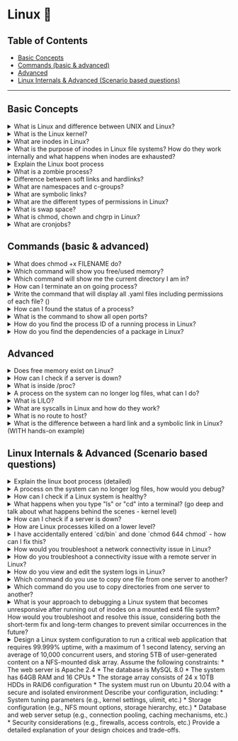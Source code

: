 # Linux 🐧

## Table of Contents

- [Basic Concepts](#basic-concepts)
- [Commands (basic & advanced)](#commands-basic--advanced)
- [Advanced](#advanced)
- [Linux Internals & Advanced (Scenario based questions)](#linux-internals--advanced-scenario-based-questions)

---

## Basic Concepts

<details>
<summary>What is Linux and difference between UNIX and Linux?</summary>

Linux is an open-source operating system based on the UNIX architecture. It was created by Linus Torvalds in 1991. UNIX, on the other hand, is a family of operating systems that was developed in the late 1960s at Bell Labs. The main differences between UNIX and Linux are:

- **License:** UNIX is proprietary, while Linux is open-source and free to use.
- **Development:** UNIX is developed by a few organizations (like IBM, Sun Microsystems, and HP), while Linux has a widespread community-driven development process.
- **Portability:** Linux is more portable and can be used on a wide range of hardware, whereas UNIX is limited to specific hardware platforms.
- **User base:** Linux has a broader user base, including personal computers, servers, and embedded systems, while UNIX is primarily used in enterprise environments.
</details>

<details>
<summary>What is the Linux kernel?</summary>

The Linux kernel is the core component of the Linux operating system. It is responsible for managing the system's resources, providing an interface between hardware and software, and facilitating essential tasks such as memory management, process scheduling, and input/output (I/O) operations.

</details>

<details>
<summary>What are inodes in Linux?</summary>

Inodes in Linux are data structures that store important information about files on a file system. Each file or directory in a Linux file system has an associated inode that contains metadata such as the file's size, permissions, ownership, timestamps, and the location of the file's data blocks on the disk.

When you create a file or directory, the file system assigns a unique inode number to it. The inode number serves as an identifier for the file, allowing the file system to access the inode's information and manage the file accordingly.

Here's a summary of what inodes store:

- File type (regular file, directory, symbolic link, etc.)
- File permissions (read, write, execute)
- Ownership (user and group)
- Timestamps (creation, modification, and access times)
- File size
- Number of hard links to the file
- Location of the file's data blocks on the disk

It's important to note that inodes don't store the file's name or the actual file data. The file name is stored in the directory that contains the file, which associates the name with the inode number. The actual file data is stored in separate data blocks on the disk, and the inode points to these blocks.

Inodes play a crucial role in managing files and directories within a Linux file system, providing an efficient way to access and manipulate file metadata.

</details>

<details>
<summary>What is the purpose of inodes in Linux file systems? How do they work internally and what happens when inodes are exhausted?</summary>

## Purpose of Inodes

Inodes (index nodes) are fundamental data structures in Linux file systems that serve several critical purposes:

### 1. **File System Organization**
- **Unique Identification**: Each inode has a unique number that serves as the file's identifier within the file system
- **Metadata Storage**: Inodes store all file metadata except the filename and actual data content
- **Efficient Access**: Provide fast access to file information without reading the entire file

### 2. **Internal Structure and Components**

An inode typically contains:

```
Inode Structure:
├── File Type & Permissions (16 bits)
├── User ID (UID) - 16 bits
├── Group ID (GID) - 16 bits  
├── Link Count (16 bits)
├── File Size (64 bits)
├── Timestamps (3 × 32 bits)
│   ├── Access Time (atime)
│   ├── Modification Time (mtime)
│   └── Change Time (ctime)
├── Direct Block Pointers (12 × 32 bits)
├── Single Indirect Block Pointer (32 bits)
├── Double Indirect Block Pointer (32 bits)
└── Triple Indirect Block Pointer (32 bits)
```

### 3. **How Inodes Work Internally**

1. **File Creation Process**:
   ```bash
   # When you create a file:
   touch newfile.txt
   ```
   - File system allocates a free inode
   - Assigns unique inode number
   - Stores metadata in inode structure
   - Directory entry links filename to inode number

2. **File Access Process**:
   ```bash
   # When you access a file:
   cat newfile.txt
   ```
   - System looks up filename in directory
   - Finds associated inode number
   - Reads inode to get file metadata
   - Uses block pointers to locate actual data

### 4. **Inode Exhaustion and Consequences**

**What happens when inodes are exhausted:**

```bash
# Check inode usage
df -i
# Output shows:
# Filesystem     Inodes  IUsed  IFree IUse% Mounted on
# /dev/sda1     655360  655360      0  100% /
```

**Symptoms of inode exhaustion:**
- Cannot create new files: `touch newfile` → "No space left on device"
- Cannot create directories: `mkdir newdir` → "No space left on device"
- System becomes unresponsive
- Applications fail to write logs or temporary files

**Common causes:**
- Too many small files (logs, cache, temporary files)
- Inadequate inode allocation during filesystem creation
- Poor cleanup of temporary files
- Email systems with many small messages

### 5. **Technical Commands for Inode Management**

```bash
# Check inode usage
df -i
df -i /path/to/filesystem

# Find filesystem with inode information
findmnt -D

# Count inodes used by directory
find /path/to/dir -type f | wc -l

# Find directories with most files
find /path -type d -exec sh -c 'echo "$(find "$1" -maxdepth 1 -type f | wc -l) $1"' _ {} \; | sort -nr

# Check inode allocation during mkfs
mkfs.ext4 -N 1000000 /dev/sda1  # Allocate 1M inodes
```

### 6. **Prevention and Solutions**

**Prevention:**
- Monitor inode usage regularly: `df -i`
- Clean up temporary files and logs
- Use log rotation: `logrotate`
- Implement automated cleanup scripts

**Solutions for exhausted inodes:**
```bash
# Short-term: Find and remove unnecessary files
find /tmp -type f -mtime +7 -delete
find /var/log -name "*.log" -size +100M -delete

# Long-term: Increase inode count (requires filesystem recreation)
# Backup data, recreate filesystem with more inodes, restore data
```

### 7. **Inode vs File Relationship**

- **One-to-One**: Each file has exactly one inode
- **Multiple Names**: Multiple filenames can point to same inode (hard links)
- **Directory Entries**: Filenames are stored in directory entries, not inodes
- **Symbolic Links**: Have their own inode pointing to target file's inode

```bash
# Create hard link (same inode, different names)
ln original.txt hardlink.txt
ls -li original.txt hardlink.txt  # Shows same inode number

# Create symbolic link (different inode)
ln -s original.txt symlink.txt
ls -li original.txt symlink.txt  # Shows different inode numbers
```

</details>

<details>
<summary>Explain the Linux boot process</summary>

The Linux boot process consists of several stages that initialize the system and load the operating system. Here's a brief overview of the key steps:

BIOS/UEFI: When the computer is powered on, the BIOS (Basic Input/Output System) or UEFI (Unified Extensible Firmware Interface) performs initial hardware checks and locates the boot device.

Bootloader: The bootloader (e.g., GRUB) loads from the boot device and presents the available operating systems to the user. It then loads the Linux kernel and initial RAM disk (initrd) into memory.

Kernel initialization: The Linux kernel initializes hardware, sets up memory management, starts essential processes, and mounts the initial RAM disk, which contains essential drivers and tools needed during the boot process.

Root file system: The kernel switches the root file system from the initial RAM disk to the actual root partition on the disk, typically identified by its UUID or device name (e.g., /dev/sda1).

Init process: The first user-space process, called init (e.g., Systemd, SysVinit, or Upstart), starts and manages system services and processes during the boot process and the system's runtime.

Runlevel/target: Init process initializes the predefined runlevel (SysVinit) or target (Systemd), which determines the services and processes to run at startup.

Login prompt: Once all services and processes specified in the runlevel/target have started, the system displays a login prompt, indicating that the boot process is complete and the system is ready for use.

</details>

<details>
<summary>What is a zombie process?</summary>

A zombie process, also known as a defunct process, is a process that has completed its execution but still remains in the process table. This happens because the parent process has not yet read the child process's exit status, which is required to clean up the child process's resources and remove its entry from the process table.

Zombie processes don't consume any system resources, except for the process table entry, which includes the process ID (PID) and the exit status. The operating system keeps this information so that the parent process can eventually retrieve the exit status and perform the necessary clean-up.

More info on zombie processes below:

Typically, a well-behaved parent process will use the wait() or waitpid() system call to collect the exit status of its child processes. However, if the parent process doesn't do this, either due to a programming error or because the parent is still running and hasn't reached the point where it collects the exit status, the child process becomes a zombie.

Zombie processes are usually harmless, but if a system accumulates a large number of them, it could exhaust the available PIDs and prevent new processes from being created. To resolve this issue, the parent process should be fixed to correctly handle its child processes' exit status, or if the parent process is unresponsive or terminated, a system reboot might be necessary.

</details>

<details>
<summary>Difference between soft links and hardlinks?</summary>

Soft links and hard links are two types of file links in a Unix-like file system, such as Linux. They serve different purposes and have distinct characteristics:

**Soft Link (Symbolic Link):**

- A soft link is a separate file that points to the target file or directory by storing its path.
- If the target file is deleted, the soft link becomes a "dangling" link, pointing to a nonexistent file.
- Soft links can span across different file systems and partitions.
- Soft links can link to directories as well as files.
- When a soft link is created, the link count of the target file doesn't change.
- Soft links have different inode numbers than their target files.

**Hard Link:**

- A hard link is a direct reference to the data on the disk, sharing the same inode as the target file.
- If the target file is deleted, the hard link still points to the data, and the data remains accessible until all hard links to it are removed.
- Hard links can only be created within the same file system or partition.
- Hard links cannot link to directories, only to files.
- When a hard link is created, the link count of the target file increases by one.
- Hard links have the same inode numbers as their target files.

In summary, a soft link is a more flexible but less reliable type of link that can point to files or directories across file systems, while a hard link is a more robust link that directly references the file's data, but is limited to the same file system and cannot link to directories.

</details>

<details>
<summary>What are namespaces and c-groups?</summary>

Namespaces and cgroups (control groups) are two Linux kernel features that play a crucial role in implementing process isolation and resource management, especially in containerization technologies like Docker.

**Namespaces:**

Namespaces are a feature that provides process isolation by creating separate instances of certain system resources, which can only be accessed by processes within the same namespace. This isolation helps ensure that processes running in one namespace don't interfere with processes in another namespace

There are several types of namespaces, including:

- PID namespace: Isolates process IDs, allowing each namespace to have its own set of PIDs.
- Mount namespace: Isolates the file system mount points, so that each namespace has its own mount tree.
- Network namespace: Isolates network resources, providing each namespace with its own network stack, including interfaces, routes, and firewall rules.
- IPC namespace: Isolates inter-process communication resources, preventing processes in one namespace from communicating with processes in another namespace.
- UTS namespace: Isolates system identifiers like hostname, allowing each namespace to have its own unique hostname.
- User namespace: Isolates user and group ID mappings, enabling each namespace to have its own set of user and group IDs.

**Cgroups (Control Groups):**

Cgroups are a kernel feature that enables the management and limitation of system resources, such as CPU, memory, and I/O, for a group of processes. Cgroups help ensure fair distribution of resources, prevent resource starvation, and enforce limits on resource usage. Some of the key features of cgroups include:

- Resource limiting: Allows setting limits on resource usage for a group of processes, such as maximum CPU usage, memory consumption, and disk I/O bandwidth.
- Prioritization: Enables setting priorities for resource allocation among different cgroups, helping to ensure that critical processes receive sufficient resources.
- Accounting: Collects resource usage statistics for processes in a cgroup, which can be useful for monitoring, profiling, and billing purposes.
- Control: Provides a mechanism to start, stop, or freeze processes in a cgroup, allowing for better management of process groups.

In combination, namespaces and cgroups provide the necessary isolation and resource management capabilities required to build and run containers, enabling multiple containers to coexist on the same host without interfering with each other or consuming excessive resources.

</details>

<details>
<summary>What are symbolic links?</summary>

Symbolic links, also known as soft links or symlinks, are a type of file link in Unix-like file systems, such as Linux. A symbolic link is a special file that points to another file or directory by storing its path. Symbolic links serve as a reference to the target file or directory, allowing users and applications to access the target through the link.

Symbolic links are useful in various scenarios, such as creating shortcuts, linking to files or directories in different locations, or maintaining multiple versions of a file or directory. Some key characteristics of symbolic links are:

Symbolic links can point to files or directories, and they can span across different file systems and partitions.
If the target file or directory is moved or deleted, the symbolic link becomes a "dangling" link, pointing to a nonexistent location.
Symbolic links have different inode numbers than their target files or directories.
When listing files with the ls command, symbolic links are usually indicated by an "l" at the beginning of the file permissions and an arrow (->) pointing to the target file or directory.

To create a symbolic link in Linux, you can use the ln command with the -s option, followed by the target file or directory and the desired symlink name:

```bash
ln -s target_file symlink_name

Example:

ln -s /path/to/original/file.txt link_to_file.txt

This command creates a symbolic link named link_to_file.txt that points to the file located at /path/to/original/file.txt.
```

</details>

<details>
<summary>What are the different types of permissions in Linux?</summary>

In Linux, there are three main types of permissions for files and directories, which determine how users can interact with them. These permissions are classified into categories based on the user's relationship to the file or directory: owner, group, and others (sometimes referred to as "world" or "public"). The three types of permissions are:

Read (r): Read permission allows a user to view the contents of a file or list the contents of a directory. For files, this means the user can open and read the file. For directories, the user can view the names of files and subdirectories within that directory.

Write (w): Write permission allows a user to modify the contents of a file or make changes within a directory. For files, this means the user can edit, append, or delete the file's content. For directories, the user can create, rename, or delete files and subdirectories within that directory. Note that deleting or renaming files within a directory requires write permission on the directory itself, not the individual files.

Execute (x): Execute permission allows a user to run a file as a program or script, or enter and access a directory. For files, this means the user can execute the file if it is a binary executable or script with a proper interpreter (e.g., a shell script or Python script). For directories, the user can change their current working directory to that directory, and access files and subdirectories within it.

These permissions are usually represented using a combination of letters (r, w, x) and dashes (-) for each of the three categories: owner, group, and others. For example, the permission string -rwxr-xr-- indicates:

- The first character - indicates it's a regular file (a d would indicate a directory).
- The owner has read (r), write (w), and execute (x) permissions: rwx.
- The group has read (r) and execute (x) permissions, but not write permission: r-x.
- Others have only read (r) permission: r--.

Alternatively, permissions can also be represented using octal notation (base-8), where read, write, and execute permissions are assigned values of 4, 2, and 1, respectively. The permissions are then represented by a three-digit number, with each digit corresponding to the owner, group, and others. For example, the permission string -rwxr-xr-- can be represented as 754 in octal notation.

</details>

<details>
<summary>What is swap space?</summary>

Swap space is a dedicated area on a storage device (such as a hard drive or SSD) that functions as an extension of a computer's physical memory (RAM). It is used by the operating system to temporarily store data that does not fit into RAM or when the system experiences memory pressure due to high RAM utilization.

When the operating system needs more memory than is physically available, it can move the least recently used or less important data (called pages) from RAM to the swap space. This process is called "paging" or "swapping out." By doing so, it frees up space in RAM for more critical or frequently accessed data. If the swapped-out data is required again, the operating system will move it back into RAM, possibly swapping out other data in the process. This is called "swapping in."

Swap space can be implemented as a dedicated swap partition or a swap file. In Linux, you can manage swap space using commands such as swapon, swapoff, and mkswap. To check the current swap space usage on a Linux system, you can use the free or swapon -s commands.

</details>

<details>
<summary>What is chmod, chown and chgrp in Linux?</summary>

**chmod**
chmod (change mode) is a command used to change the permissions of a file or directory. You can set read, write, and execute permissions for the owner, group, and others. Permissions can be represented in octal notation (numeric) or using symbolic notation (letters).

Example: For example, to give the owner read, write, and execute permissions, the group read and execute permissions, and others only read permission, you would use:
- Using octal notation: `chmod 754 file.txt`
- Using symbolic notation: `chmod u=rwx,g=rx,o=r file.txt`

**chown**

chown (change owner) is a command used to change the ownership of a file or directory. You can specify a new owner and an optional new group for the file or directory.

Example: For example, to change the owner of file.txt to the user john and the group to developers, you would use:

`chown john:developers file.txt`

**chgrp**

chgrp (change group) is a command used to change the group assignment of a file or directory. You can specify a new group for the file or directory.

Example: For example, to change the group of file.txt to the group developers, you would use:

`chgrp developers file.txt`

</details>

<details>
<summary>What are cronjobs?</summary>

Cronjobs, also known as cron jobs or simply cron, are scheduled tasks that run automatically at specified intervals on Unix-like operating systems, such as Linux. The term "cron" comes from the Greek word "chronos," which means "time." Cronjobs are commonly used for automating repetitive tasks, performing system maintenance, running periodic backups, and other similar activities.

Cronjobs are managed by a daemon called "cron," which runs in the background and executes the scheduled tasks. The configuration for cron jobs is stored in a series of files called "crontabs" (short for "cron tables"). Each user on the system can have their own crontab, and there is also a system-wide crontab.

For example, a cron job that runs every day at 3:30 AM would have the following entry in the crontab:

`30 3 * * * /path/to/command arg1 arg2`

To manage cron jobs, you can use the crontab command with various options:

- crontab -l: List the current user's cron jobs.
- crontab -e: Edit the current user's cron jobs using the default text editor.
- crontab -r: Remove the current user's cron jobs.
- crontab -u USER: Perform an operation (list, edit, or remove) on the specified user's cron jobs (requires root privileges).

</details>

## Commands (basic & advanced)

<details>
<summary>What does chmod +x FILENAME do?</summary>

The command chmod +x FILENAME is used to add execute permissions to a file in a Linux or Unix-like system. By adding execute permissions, you allow the file to be run as an executable or script, provided it has the appropriate format and interpreter (e.g., a shell script, Python script, or compiled binary). The +x option specifically grants execute permission to the owner, group, and others (all users).

For example, if you have a script named myscript.sh and you want to make it executable, you would run:

`chmod +x myscript.sh`

</details>

<details>
<summary>Which command will show you free/used memory?</summary>

the free command is used to display information about free and used memory. The command provides details on total, used, free, shared, and available memory, as well as swap space usage.

To use the free command, simply type free in the terminal, followed by any desired options. Some common options include:

- -b: Display memory usage in bytes.
- -k: Display memory usage in kilobytes (default).
- -m: Display memory usage in megabytes.
- -g: Display memory usage in gigabytes.
- -h: Display memory usage in a human-readable format, automatically choosing the appropriate unit (e.g., B, K, M, or G).
- -t: Display a line containing the total amount of physical memory and swap space.
- -s N: Continuously display memory usage information, updating every N seconds.

For example, to display memory usage in a human-readable format, you would run:

`free -h`

</details>

<details>
<summary>Which command will show me the current directory I am in?</summary>

`pwd`

</details>

<details>
<summary>How can I terminate an on going process?</summary>

`kill -9 PID`

</details>

<details>
<summary>Write the command that will display all .yaml files including permissions of each file? ()</summary>

`find . -type f -name "*.yaml" -exec ls -l {} \;`;

</details>

<details>
<summary>How can I found the status of a process?</summary>

`ps -p <PID>` >> for 1 process

`ps aux` >> display a detailed list of all running processes on the system

</details>

<details>
<summary>What is the command to show all open ports?</summary>

`netstat -tuln`

</details>

<details>
<summary>How do you find the process ID of a running process in Linux?</summary>

- `ps -ef | grep <process_name>`
- `ps -ef | grep chrome`

</details>

<details>
<summary>How do you find the dependencies of a package in Linux?</summary>

Debian based (Ubuntu):
- `apt depends <packagename>`
- `apt-cache depends <packagename>`

Red Hat based (Fedora, CentOS)
- `dnf repoquery --requires <packagename>`

</details>

## Advanced

<details>
<summary>Does free memory exist on Linux?</summary>

On Linux systems, the concept of "free memory" may be a bit nuanced due to how Linux manages memory. While the term "free memory" is commonly used, Linux uses a sophisticated memory management system that maximizes the utilization of available memory for optimal performance.

In Linux, free memory refers to the memory that is not currently being used by any active processes or cached by the system. However, this does not mean that the memory is entirely unused or wasted. Linux takes advantage of available memory by utilizing it for disk caching, buffering, and other optimizations to improve system performance.

When you check the memory usage using tools like free or top, you will see several memory-related metrics, including "free," "used," "buffers," and "cache." These metrics represent different aspects of memory usage:

</details>

<details>
<summary>How can I check if a server is down?</summary>

1) The ping command is a simple and widely used tool to check the connectivity between your Linux system and a remote server

`ping <server_address>`

2) The telnet command allows you to establish a connection to a specific port on a server. By attempting to connect to a server's port, you can determine if it's up and accepting connections

`telnet <server_address> <port>`

3) If the telnet command is not available on your system, you can use nc (netcat), which provides similar functionality. 

`nc -zv <server_address> <port>`

</details>

<details>
<summary>What is inside /proc?</summary>

The `/proc` directory is a virtual filesystem that provides an interface to access process-related information dynamically. It contains various files and folders that provide information about running processes and system configuration.

- It holds details about each running process in separate folders identified by their process IDs (PIDs).
- It also provides system-wide information such as CPU details, memory usage statistics, network-related data, and kernel parameters.
- The content of /proc changes dynamically based on the current state of the system and running processes.

</details>

<details>
<summary>A process on the system can no longer log files, what can I do?</summary>

- **Check file permissions**: Ensure that the process has the necessary permissions to write to the log files or directories. Verify the ownership and permissions of the log files, and make sure they are writable by the user or group associated with the process
  
- **Verify available disk space**:  Insufficient disk space can prevent the process from writing to log files
- **Restart the process**
- **Check log file size limit**: Some processes have limits on the maximum size of log files they can generate
- **Check file system or disk errors**: Perform a file system check (fsck) on the relevant file system or check for disk errors using appropriate tools. File system errors or disk issues can sometimes interfere with file writing.
- **Verify logging configuration**: Ensure that the log file path and other settings are correctly specified
- **Check for system-level logging issue**: If multiple processes are unable to log files, there might be a system-wide issue with the logging infrastructure. Check system logs (e.g., /var/log/syslog or /var/log/messages) for any relevant error messages or indications of logging problems.

</details>

<details>
<summary>What is LILO?</summary>

- LILO, short for "LInux LOader," is a boot loader program used in older versions of Linux distributions.
- LILO's main function is to load the Linux kernel into memory and initiate the boot process.It presents a menu to the user, allowing the selection of the desired kernel or operating system to boot (if multiple operating systems are installed).
- LILO writes itself to the Master Boot Record (MBR) of the disk, overwriting the existing boot loader.
- Its configuration file (/etc/lilo.conf) specifies the location of the Linux kernel image and boot parameters.
- LILO has been largely replaced by other boot loaders, particularly GRUB (Grand Unified Bootloader), which offers more advanced features and flexibility.
- GRUB has become the default boot loader for many Linux distributions.

</details>

<details>
<summary>What are syscalls in Linux and how do they work?</summary>

- Syscalls are the interface between user-space applications and the kernel in Linux.
- They allow user programs to request services and access operating system resources.
- User programs invoke syscalls using special instructions, triggering a switch from user mode to kernel mode.

</details>

<details>
<summary>What is no route to host?</summary>

- "No route to host" is an error message that can occur in Linux when attempting to establish a network connection to a remote host

</details>

<details>
<summary>What is the difference between a hard link and a symbolic link in Linux? (WITH hands-on example)</summary>

**Hard Link**

- Direct reference to an existing file or directory.
- Creates a new name or entry pointing to the same data.
- Both the original file and hard link refer to the same underlying data.
- Deleting one does not affect the other.
- Essentially multiple names for the same file.

**Symbolic Link (Symlink)**

- Special file that acts as a pointer or shortcut.
- Contains the path or location of the target file or directory.
- Resolves the path to the target when accessed.
- Can point to files or directories on different file systems or even non-existent or moved targets.
- Deleting the original file or directory doesn't automatically delete the symlink.
- Symlink becomes "broken" if the target is deleted or moved.

**Example**

Assume we have a file named "original.txt" with the content "Hello, world!" in the directory /home/user/.

Hard Link:
  - Create a hard link named "hardlink.txt" to "original.txt" using the ln command: `ln /home/user/original.txt /home/user/hardlink.txt`
  - Both "original.txt" and "hardlink.txt" now refer to the same file and share the same data.
  - If you modify the content of "original.txt", the changes will be visible when accessing "hardlink.txt" and vice versa.
  - Deleting either "original.txt" or "hardlink.txt" will not affect the other file.

Symbolic (soft) link:
  - Create a symbolic link named "symlink.txt" to "original.txt" using the ln command with the -s option: `ln -s /home/user/original.txt /home/user/symlink.txt`
  - "symlink.txt" is a separate file that acts as a pointer to "original.txt".
  - If you modify the content of "original.txt", the changes will be reflected in "symlink.txt".
  - Deleting "original.txt" will not automatically delete "symlink.txt", but accessing "symlink.txt" will result in a broken link if the target is not available.

In summary, with a hard link, you have multiple names for the same file sharing the same data, while with a symbolic link, you have a separate file acting as a pointer to another file or directory.

</details>

## Linux Internals & Advanced (Scenario based questions)

<details>
<summary>Explain the linux boot process (detailed) </summary>

- BIOS/UEFI: When you power on the computer, the Basic Input/Output System (BIOS) or Unified Extensible Firmware Interface (UEFI) firmware is invoked. It performs hardware initialization, self-tests, and determines the boot device.

- Bootloader: GRUB (the most common Linux bootloader) loads the operating system into memory.

- Kernel Initialization: Once the bootloader hands off control, the Linux kernel is loaded into memory. It starts executing from its entry point. The kernel is responsible for managing system resources, such as memory, processes, devices, and file systems.

- Init Process: The first user-space process, known as the init process, is started by the kernel. The init process has a process ID (PID) of 1 and is responsible for initializing the system further. In modern Linux distributions that use systemd as the init system, the init process is replaced by the systemd process.

- Init System/Services: System services and daemons are launched.

- Login Manager: A login screen or prompt appears for user authentication.

- User Session: After login, the user's session starts with the desktop environment.

In summary, the boot process involves firmware initialization, bootloader loading the OS, kernel taking control, system initialization, login prompt, and user session start.

</details>

<details>
<summary>A process on the system can no longer log files, how would you debug?</summary>

- **Check File Permissions**: Verify that the process has proper permissions to write to the log files or directories. Ensure that the file permissions and ownership are correctly set to allow the process to write logs.
- **Review Log File Configuration**: Check the configuration file (e.g., /etc/rsyslog.conf or /etc/syslog-ng/syslog-ng.conf) to ensure that the log files and their destinations are correctly defined.
- **Check Disk Space**: Insufficient disk space can prevent file logging. Use the df command to check the available disk space. Ensure that the filesystem containing the log files has enough free space to accommodate new logs.
- **Check System Logs**: Review the system logs (/var/log/syslog, /var/log/messages, etc.) for any relevant error messages or indications of issues related to the logging process. Look for log entries related to the process and check if any error messages are reported.
- **Restart the Logging Service**: Restart the logging service associated with the process (if you use rsyslog for logging) >> `sudo systemctl restart rsyslog`

</details>

<details>
<summary>How can I check if a Linux system is healthy?</summary>

- **System Resource Usage**: 
  - Monitor CPU usage: Use tools like `top` or `htop` to check CPU usage and identify any processes consuming excessive CPU resources.
  - Check memory usage: Use commands like `free` or `top` to examine memory usage and ensure sufficient free memory is available.
  - Monitor disk usage: Use `df` or `du` commands to check disk space utilization and identify any partitions nearing capacity limits.

- **System Services and Processes:**: 
  - Check running processes: Use `ps` or `top` to view running processes and ensure critical services are active.
  - Verify system services: Use service management tools like `systemctl` (systemd) or `service` (init) to check the status of essential services.

- **System Logs**: 
  - Review system logs: Examine log files in `/var/log/` (e.g., `/var/log/syslog`, `/var/log/messages`) for any error or warning messages related to system components, applications, or hardware.
  - Monitor log files in real-time: Use the `tail` command with the -f option to track log files as new entries are added.

- **Network Connectivity**: 
  - Check network interfaces: Use `ifconfig` or `ip` command to verify the status and configuration of network interfaces.
  - Test network connectivity: Use `ping` or `traceroute` to test connectivity to remote hosts or check for network latency or packet loss.

- Hardware monitoring?
- Security and updates?
- Backup and recover?

</details>

<details>
<summary>What happens when you type "ls" or "cd" into a terminal? (go deep and talk about what happens behind the scenes - kernel level)</summary>

- The terminal program receives the command you typed and identifies the command and any arguments.

- The shell then searches for the location of the command binary within the directories specified in the `PATH` environment variable. It looks for an executable file with a matching name.

- Once the command binary is located, the shell initiates a system call, specifically the `execve()` system call, to load the command into memory and execute it.

- The kernel allocates memory for the command and sets up file descriptors for input, output, and error handling.

- The kernel performs a context switch, transitioning from the shell to the command.

- The command binary is loaded into memory, and its execution begins.

- As the command executes, it may make additional system calls to interact with the kernel. For example, the "ls" command might make system calls to read directory contents or retrieve file metadata.

- The command may manipulate the terminal's display using control codes.

- Once the command completes, the kernel returns control to the shell.

</details>

<details>
<summary>How can I check if a server is down?</summary>

- The ping command is a simple and widely used tool to check the connectivity between your Linux system and a remote server >> `ping <server_address>`
- The telnet command allows you to establish a connection to a specific port on a server. By attempting to connect to a server's port, you can determine if it's up and accepting connections >> `telnet <server_address> <port>`
-  If the telnet command is not available on your system, you can use nc (netcat), which provides similar functionality >> `nc -zv <server_address> <port>`

</details>

<details>
<summary>How are Linux processes killed on a lower level?</summary>

- In Linux, processes can be terminated or killed at a lower level using signals. Signals are software interrupts sent to a process to convey various notifications or requests. They can be used to terminate a process gracefully, forcefully, or perform other actions

  - SIGTERM (Signal 15): This is the default termination signal sent to a process when you use the kill command without specifying a signal. It politely requests the process to terminate and allows it to perform cleanup operations before exiting.

  - SIGKILL (Signal 9): This signal forcefully terminates a process. It does not allow the process to perform any cleanup or graceful shutdown procedures. The process is immediately terminated.

  - SIGINT (Signal 2): This signal is generated when you press Ctrl+C on the keyboard. It is typically used to interrupt or terminate a process that is running in the foreground.

  - SIGQUIT (Signal 3): Similar to SIGINT, this signal is generated when you press Ctrl+\ on the keyboard. It usually requests a process to terminate and provides a core dump for debugging purposes.

</details>

<details>
<summary>I have accidentally entered `cd/bin` and done `chmod 644 chmod` - how can I fix this?</summary>

**Method 1 - Copy the file from another system**:
- If you have compatible systems, you can always just grab a copy of chmod from another server using scp or rsync.

```sh
cd /bin
mv chmod chmod.orig
scp twin:/bin/chmod .
diff chmod chmod.orig
```

**Method 2 - Restoring from Backup**:

- If you have a recent backup of the affected system, you can restore the correct permissions of the `chmod` command by replacing it with the version from the backup. Copy the `chmod` binary from the backup location to the `/bin` directory, ensuring that the correct permissions are retained.

Method 3

</details>

<details>
<summary>How would you troubleshoot a network connectivity issue in Linux?</summary>

- **Check Network Configuration**: Verify that the network configuration is correct. Use commands like `ifconfig` or `ip` to check the status of network interfaces, IP addresses, subnet masks, and gateway settings.
- **Ping**: Use the ping command to test basic connectivity to a remote host or IP address. For example, `ping 8.8.8.8` pings Google's public DNS server. If the ping is successful, it indicates that network connectivity is established.
- **Check DNS Resolution**: If you are having trouble accessing websites by domain name, check if DNS resolution is functioning correctly. Use the `nslookup` or `dig` command to query DNS servers and verify if they are returning the correct IP addresses for the given domain
- **Check Routing**: Use the `traceroute` or `tracepath` command to trace the route packets take to reach a destination. It helps identify any network hops or routing issues along the path.
- **Firewall Configuration**: Review the firewall configuration to ensure it is not blocking the required network traffic. Check the rules in tools like `iptables`, `ufw`, or other firewall management tools.
- **Check Network Services**: Ensure that required network services, such as DHCP (Dynamic Host Configuration Protocol) or DNS, are running and functioning properly. Use commands like `systemctl` or `service` to check the status of specific services.
- **Inspect Network Logs**: Check system logs in `/var/log/` (e.g., `/var/log/syslog`, `/var/log/messages`) for any relevant error messages related to network interfaces, services, or connectivity issues.
- **Test Connectivity with Different Tools**: Use network troubleshooting tools like `netcat` (nc), `curl`, or `wget` to test connectivity to specific ports or services on remote hosts.

</details>

<details>
<summary>How do you troubleshoot a connectivity issue with a remote server in Linux?</summary>

- Check Network Connectivity >> `ping <server_ip_or_hostname>`
- Verify DNS Resolution >> `nslookup <server_hostname>` or `dig`
- Check Firewall Settings: Verify that your local firewall or any intermediate firewalls are not blocking the necessary network traffic. Temporarily disable the firewall or configure it to allow the specific ports or protocols required to communicate with the remote server.
- Verify Port Connectivity >> `telnet <server_ip_or_hostname> <port_number>`
- Trace Route: Use the traceroute or tracepath command to trace the network path to the remote server >> `traceroute <server_ip_or_hostname>`
- Review Server Logs: Examine the server's logs for any error messages or indications of connectivity issues. Check logs related to the specific services running on the server, such as Apache logs for web server issues.
- Check Server Services: Ensure that the necessary services on the remote server are running and properly configured

</details>

<details>
<summary>How do you view and edit the system logs in Linux?</summary>

- View logs >> `cat /var/log/syslog` - use SUDO
- Edit logs >> `vim /var/log/syslog` - use SUDO

</details>

<details>
<summary>Which command do you use to copy one file from one server to another?</summary>

- scp

</details>

<details>
<summary>Which command do you use to copy directories from one server to another?</summary>

- scp -r

</details>

<details>
<summary>What is your approach to debugging a Linux system that becomes unresponsive after running out of inodes on a mounted ext4 file system? How would you troubleshoot and resolve this issue, considering both the short-term fix and long-term changes to prevent similar occurrences in the future?</summary>

## Debugging Unresponsive Linux System due to Inode Exhaustion on ext4 File System

### Initial Assessment

* Check system logs for messages related to inode exhaustion: `journalctl -b`
* Verify disk usage and inode count using df and findmnt commands:
```bash
df -i
findmnt /mountpoint -o FSTYPE,INODES
```

### Short-term Fix

* Remount the file system with a different option to allow more inodes: remount command (see below)
* Disable quotas or enable quota extensions on the affected filesystem (if enabled)
```bash
sudo mount -o remount,rw,nouserquota /mountpoint
```

### Long-term Changes

1. **Identify and address the root cause:**
   * Check for high inode usage patterns, such as excessive creation of small files or directories.

2. **Optimize disk space and inodes:**
   * Periodically clean up unused files and directories using find and rm -rf commands.
   * Consider implementing a backup strategy to remove old backups.

3. **Configure quotas or monitoring tools:**
   * Set up quota extensions on the affected filesystems.
   * Use tools like inotify or auditd for monitoring and alerting.

### Preventative Measures

* Regularly check inode usage using `df -i`.
* Implement automated scripts to clean up unused files and directories.
* Consider upgrading to a file system that supports larger inode counts, such as ext4 with 32-bit or 64-bit inode support.

</details>

<details>
<summary>Design a Linux system configuration to run a critical web application that requires 99.999% uptime, with a maximum of 1 second latency, serving an average of 10,000 concurrent users, and storing 5TB of user-generated content on a NFS-mounted disk array. Assume the following constraints: * The web server is Apache 2.4 * The database is MySQL 8.0 * The system has 64GB RAM and 16 CPUs * The storage array consists of 24 x 10TB HDDs in RAID6 configuration * The system must run on Ubuntu 20.04 with a secure and isolated environment Describe your configuration, including: * System tuning parameters (e.g., kernel settings, ulimit, etc.) * Storage configuration (e.g., NFS mount options, storage hierarchy, etc.) * Database and web server setup (e.g., connection pooling, caching mechanisms, etc.) * Security considerations (e.g., firewalls, access controls, etc.) Provide a detailed explanation of your design choices and trade-offs.</summary>

## Linux System Configuration for High-Availability Web Application

### Overview

This document outlines a comprehensive Linux system configuration to support a critical web application requiring 99.999% uptime, low latency, and high concurrency. The setup includes Apache 2.4 as the web server, MySQL 8.0 as the database management system, and Ubuntu 20.04 as the operating system.

### System Tuning Parameters

#### Kernel Settings

**Scheduling:**
```bash
# Set kernel.sched_min_prio to 10 and kernel.sched_max_prio to 19 for optimal scheduling
echo 'kernel.sched_min_prio = 10' >> /etc/sysctl.conf
echo 'kernel.sched_max_prio = 19' >> /etc/sysctl.conf
```

**CPU CFS (Completely Fair Scheduler):**
```bash
# Update /etc/sysctl.conf with the following settings:
cat >> /etc/sysctl.conf << EOF
vm.swappiness = 1
vm.vfs_cache_pressure = 50
net.ipv4.ip_local_port_range = 1024 65000
kernel.shmmax = 68719476736
net.core.somaxconn = 1024
net.ipv4.tcp_tw_recycle = 1
net.ipv4.tcp_tw_reuse = 1
EOF
```

#### Memory Settings

**Swap Configuration:**
```bash
# Disable swap memory by setting swap_enabled=0 in /etc/default/grub
sed -i 's/GRUB_CMDLINE_LINUX_DEFAULT="quiet splash"/GRUB_CMDLINE_LINUX_DEFAULT="quiet splash swap_enabled=0"/' /etc/default/grub
update-grub
```

#### ulimit Settings

**File Descriptors:**
```bash
# Set ulimit -n to 65535 for maximum file descriptors
echo '* soft nofile 65535' >> /etc/security/limits.conf
echo '* hard nofile 65535' >> /etc/security/limits.conf
echo '* soft nproc 65535' >> /etc/security/limits.conf
echo '* hard nproc 65535' >> /etc/security/limits.conf
```

### Storage Configuration

#### NFS Mount Options

**Mount Point Setup:**
```bash
# Create a dedicated mount point for the storage array
mkdir -p /mnt/storage
```

**NFS Client Configuration:**
```bash
# Update /etc/fstab with optimized NFS mount options
echo 'nfs-server:/mnt/storage /mnt/storage nfs4 defaults,noatime,rsize=1048576,wsize=1048576,flock,_netdev 0 2' >> /etc/fstab
```

**NFS Server Configuration (if running locally):**
```bash
# Install NFS server
apt-get update && apt-get install -y nfs-kernel-server

# Configure exports
echo '/mnt/storage *(rw,sync,no_subtree_check,no_root_squash)' >> /etc/exports
systemctl enable nfs-kernel-server
systemctl start nfs-kernel-server
```

#### Storage Hierarchy

**RAID6 Configuration:**
```bash
# RAID6 with 24 x 10TB HDDs for optimal redundancy and performance
# Expected usable space: ~220TB (24-2=22 drives × 10TB = 220TB)
mdadm --create /dev/md0 --level=6 --raid-devices=24 /dev/sd[a-x]
```

**Logical Volume Management (LVM):**
```bash
# Create physical volume
pvcreate /dev/md0

# Create volume group
vgcreate storage_vg /dev/md0

# Create logical volumes for different purposes
lvcreate -L 50G -n mysql_lv storage_vg
lvcreate -L 20G -n apache_lv storage_vg
lvcreate -L 100G -n logs_lv storage_vg
```

### Database Setup

#### MySQL 8.0 Configuration

**Installation:**
```bash
# Install MySQL 8.0
wget https://dev.mysql.com/get/mysql-apt-config_0.8.22-1_all.deb
dpkg -i mysql-apt-config_0.8.22-1_all.deb
apt-get update
apt-get install -y mysql-server
```

**MySQL Configuration (/etc/mysql/my.cnf):**
```ini
[mysqld]
bind-address = 127.0.0.1
port = 3306

# Memory settings for 64GB RAM
innodb_buffer_pool_size = 32G
innodb_log_file_size = 2G
innodb_log_buffer_size = 256M
innodb_flush_log_at_trx_commit = 2

# Performance tuning
innodb_io_capacity_max = 10000
innodb_read_io_threads = 8
innodb_write_io_threads = 8
innodb_thread_concurrency = 16

# Connection settings
max_connections = 1000
max_connect_errors = 100000
wait_timeout = 28800
interactive_timeout = 28800

# Query cache
query_cache_type = 1
query_cache_size = 256M
query_cache_limit = 2M

# Binary logging
log-bin = mysql-bin
binlog_format = ROW
expire_logs_days = 7
```

#### Connection Pooling

**Apache Configuration for Connection Pooling:**
```apache
# In /etc/apache2/sites-available/000-default.conf
<VirtualHost *:80>
    ServerName localhost
    DocumentRoot /var/www/html
    
    # Connection pooling settings
    ProxyPreserveHost On
    ProxyPass /api/ http://localhost:8080/
    ProxyPassReverse /api/ http://localhost:8080/
    
    # Keep-alive settings
    KeepAlive On
    MaxKeepAliveRequests 1000
    KeepAliveTimeout 15
</VirtualHost>
```

### Web Server Setup

#### Apache 2.4 Configuration

**Installation:**
```bash
# Install Apache 2.4
apt-get update
apt-get install -y apache2
```

**Apache Configuration (/etc/apache2/apache2.conf):**
```apache
# Global settings
ServerLimit 1000
MaxRequestWorkers 1000
MaxConnectionsPerChild 20000
MaxRequestsPerChild 40000

# MPM Prefork settings
<IfModule mpm_prefork_module>
    StartServers 8
    MinSpareServers 5
    MaxSpareServers 20
    ServerLimit 1000
    MaxRequestWorkers 1000
    MaxConnectionsPerChild 20000
</IfModule>

# MPM Worker settings (alternative)
<IfModule mpm_worker_module>
    StartServers 4
    MinSpareThreads 25
    MaxSpareThreads 75
    ThreadLimit 64
    ThreadsPerChild 25
    MaxRequestWorkers 1000
    MaxConnectionsPerChild 20000
</IfModule>
```

**Virtual Host Configuration:**
```apache
<VirtualHost *:80>
    ServerName localhost
    DocumentRoot /var/www/html
    
    <Directory /var/www/html>
        Options +FollowSymLinks
        AllowOverride All
        Require all granted
    </Directory>
    
    # Enable compression
    LoadModule deflate_module modules/mod_deflate.so
    <Location />
        SetOutputFilter DEFLATE
        SetEnvIfNoCase Request_URI \
            \.(?:gif|jpe?g|png)$ no-gzip dont-vary
        SetEnvIfNoCase Request_URI \
            \.(?:exe|t?gz|zip|bz2|sit|rar)$ no-gzip dont-vary
    </Location>
</VirtualHost>
```

#### Caching Mechanisms

**Memcached Installation and Configuration:**
```bash
# Install Memcached
apt-get install -y memcached

# Configure Memcached
echo 'OPTIONS="-l 127.0.0.1 -m 4096 -c 1024 -t 4"' >> /etc/default/memcached
systemctl restart memcached
```

**Redis Installation and Configuration:**
```bash
# Install Redis
apt-get install -y redis-server

# Configure Redis
echo 'maxmemory 4gb' >> /etc/redis/redis.conf
echo 'maxmemory-policy allkeys-lru' >> /etc/redis/redis.conf
systemctl restart redis-server
```

### Security Considerations

#### Firewalls

**iptables Configuration:**
```bash
# Basic firewall rules
iptables -A INPUT -i lo -j ACCEPT
iptables -A INPUT -m state --state ESTABLISHED,RELATED -j ACCEPT
iptables -A INPUT -p tcp --dport 22 -j ACCEPT
iptables -A INPUT -p tcp --dport 80 -j ACCEPT
iptables -A INPUT -p tcp --dport 443 -j ACCEPT
iptables -A INPUT -j DROP

# Save rules
iptables-save > /etc/iptables/rules.v4
```

**UFW Configuration:**
```bash
# Install and configure UFW
apt-get install -y ufw
ufw default deny incoming
ufw default allow outgoing
ufw allow ssh
ufw allow 80/tcp
ufw allow 443/tcp
ufw enable
```

#### Access Controls

**SELinux/AppArmor Configuration:**
```bash
# Install AppArmor
apt-get install -y apparmor apparmor-utils

# Enable AppArmor
systemctl enable apparmor
systemctl start apparmor

# Configure profiles for Apache and MySQL
aa-enforce /etc/apparmor.d/usr.sbin.apache2
aa-enforce /etc/apparmor.d/usr.sbin.mysqld
```

**User Management:**
```bash
# Create dedicated users for services
useradd -r -s /bin/false apache
useradd -r -s /bin/false mysql

# Set proper ownership
chown -R apache:apache /var/www/html
chown -R mysql:mysql /var/lib/mysql
```

### Monitoring and Maintenance

#### System Monitoring

**Install monitoring tools:**
```bash
# Install htop, iotop, and other monitoring tools
apt-get install -y htop iotop nethogs

# Install and configure Prometheus Node Exporter
wget https://github.com/prometheus/node_exporter/releases/download/v1.3.1/node_exporter-1.3.1.linux-amd64.tar.gz
tar xzf node_exporter-1.3.1.linux-amd64.tar.gz
cp node_exporter-1.3.1.linux-amd64/node_exporter /usr/local/bin/
```

#### Log Management

**Log Rotation Configuration:**
```bash
# Configure logrotate for Apache and MySQL
cat > /etc/logrotate.d/apache2 << EOF
/var/log/apache2/*.log {
    daily
    missingok
    rotate 52
    compress
    delaycompress
    notifempty
    create 640 root adm
    postrotate
        systemctl reload apache2
    endscript
}
EOF

cat > /etc/logrotate.d/mysql-server << EOF
/var/log/mysql/*.log {
    daily
    missingok
    rotate 7
    compress
    delaycompress
    notifempty
    create 640 mysql mysql
    postrotate
        systemctl reload mysql
    endscript
}
EOF
```

### Design Choices and Trade-offs

#### Performance vs. Reliability
- **RAID6**: Provides excellent redundancy (can survive 2 drive failures) but reduces write performance compared to RAID5
- **NFS**: Offers network transparency but introduces network latency; local storage would be faster but less flexible
- **Connection Pooling**: Reduces connection overhead but requires careful tuning to avoid connection exhaustion

#### Security vs. Performance
- **SELinux/AppArmor**: Provides strong security but may impact performance; can be tuned for specific workloads
- **Firewall Rules**: Restrictive rules enhance security but may block legitimate traffic if not properly configured
- **Encryption**: Database encryption adds security but increases CPU overhead

#### Scalability Considerations
- **Horizontal Scaling**: This configuration focuses on vertical scaling; for 10,000+ concurrent users, consider load balancers and multiple application servers
- **Database Sharding**: For larger datasets, consider database sharding or read replicas
- **CDN Integration**: For global users, integrate with a Content Delivery Network

#### Maintenance and Monitoring
- **Automated Backups**: Implement automated database and file backups
- **Health Checks**: Configure health checks for all services
- **Alerting**: Set up monitoring and alerting for critical metrics (CPU, memory, disk, network)

### Conclusion

This configuration provides a solid foundation for a high-availability web application. Regular monitoring, maintenance, and performance tuning are essential to maintain the 99.999% uptime requirement. Consider implementing additional redundancy measures such as clustering, load balancing, and disaster recovery procedures for production environments.

</details>
